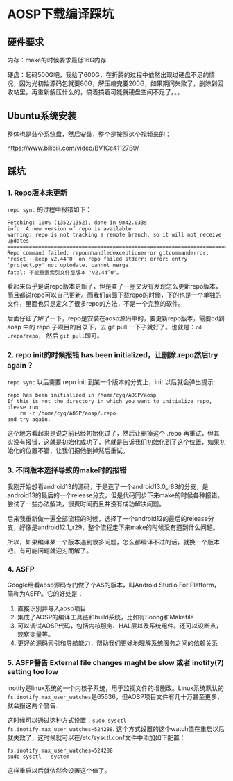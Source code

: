 # AOSP下载编译踩坑

## 硬件要求

内存：make的时候要求最低16G内存

硬盘：起码500G吧，我给了600G，在折腾的过程中依然出现过硬盘不足的情况，因为光初始源码包就要80G，解压缩完要200G，如果期间失败了，删除到回收站里，再重新解压什么的，搞着搞着可能就硬盘空间不足了。。。

## Ubuntu系统安装

整体也是装个系统盘，然后安装，整个是按照这个视频来的：

https://www.bilibili.com/video/BV1Cc41127B9/

## 踩坑

### 1. Repo版本未更新

`repo sync` 的过程中报错如下：

```
Fetching: 100% (1352/1352), done in 9m42.033s
info: A new version of repo is available
warning: repo is not tracking a remote branch, so it will not receive updates
=========================================================================================================
Repo command failed: repounhandledexceptionerror gitcommanderror: 'reset --keep v2.44^0' on repo failed stderr: error: entry 'project.py' not uptodate. cannot merge. 
fatal: 不能重置索引文件至版本 'v2.44^0'。
```

看起来似乎是说repo版本更新了，但是查了一圈又没有发现怎么更新repo版本，而且都说repo可以自己更新。而我们前面下载repo的时候，下的也是一个单独的文件，里面也只是定义了很多repo的方法，不是一个完整的软件。

后面仔细了解了一下，repo是安装在aosp源码中的，要更新repo版本，需要cd到 aosp 中的 repo 子项目的目录下，去 git pull 一下子就好了。也就是：`cd .repo/repo`， 然后 `git pull`即可。



### 2. repo init的时候报错 has been initialized，让删除.repo然后try again？

`repo sync` 以后需要 repo init 到某一个版本的分支上，init 以后就会弹出提示:

```
repo has been initialized in /home/cyq/AOSP/aosp
If this is not the directory in which you want to initialize repo, please run:
	rm -r /home/cyq/AOSP/aosp/.repo
and try again.
```

这个地方看起来是说之前已经初始化过了，然后让删掉这个 .repo 再重试，但其实没有报错，这就是初始化成功了，他就是告诉我们初始化到了这个位置，如果初始化的位置不错，让我们把他删掉然后重试。



### 3. 不同版本选择导致的make时的报错

我刚开始想看android13的源码，于是选了一个android13.0_r83的分支，是android13的最后的一个release分支，但是代码同步下来make的时候各种报错。尝试了一些办法解决，很费时间而且并没有成功解决问题。

后来我重新做一遍全部流程的时候，选择了一个android12的最后的release分支，好像是android12.1_r29，整个流程走下来make的时候没有遇到什么问题。

所以，如果编译某一个版本遇到很多问题，怎么都编译不过的话，就换一个版本吧，有可能问题就迎刃而解了。



### 4. ASFP

Google给看aosp源码专门做了个AS的版本，叫Android Studio For Platform，简称为ASFP。它的好处是：

1. 直接识别并导入aosp项目
2. 集成了AOSP的编译工具链和build系统，比如有Soong和Makefile
3. 可以调试AOSP代码，包括内核服务、HAL层以及系统组件。还可以设断点，观察变量等。
4. 更好的源码索引和导航能力，帮助我们更好地理解系统服务之间的依赖关系



### 5. ASFP警告 External file changes maght be slow 或者 inotify(7) setting too low

inotify是linux系统的一个内核子系统，用于监视文件的增删改。Linux系统默认的`fs.inotify.max_user_watches`是65536，但AOSP项目文件有几十万甚至更多，就会报这两个警告.

这时候可以通过这种方式设置：`sudo sysctl fs.inotify.max_user_watches=524288`. 这个方式设置的这个watch值在重启以后就失效了，这时候就可以在/etc/sysctl.conf文件中添加如下配置：

```
fs.inotify.max_user_watches=524288
sudo sysctl --system
```

这样重启以后就依然会设置这个值了。





